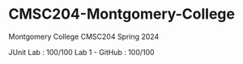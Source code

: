 # CMSC204-Montgomery-College

Montgomery College CMSC204 Spring 2024

JUnit Lab      : 100/100
Lab 1 - GitHub : 100/100
